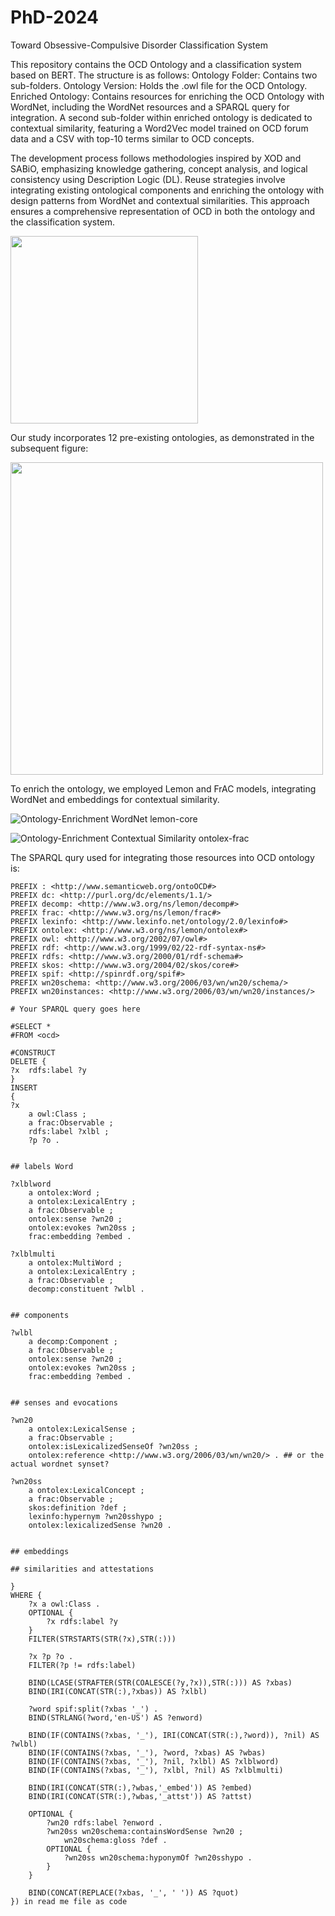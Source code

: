 # PhD-2024
Toward Obsessive-Compulsive Disorder Classification System

This repository contains the OCD Ontology and a classification system based on BERT. The structure is as follows: Ontology Folder: Contains two sub-folders.
Ontology Version: Holds the .owl file for the OCD Ontology.
Enriched Ontology: Contains resources for enriching the OCD Ontology with WordNet, including the WordNet resources and a SPARQL query for integration. A second sub-folder within enriched ontology is dedicated to contextual similarity, featuring a Word2Vec model trained on OCD forum data and a CSV with top-10 terms similar to OCD concepts.

The development process follows methodologies inspired by XOD and SABiO, emphasizing knowledge gathering, concept analysis, and logical consistency using Description Logic (DL). Reuse strategies involve integrating existing ontological components and enriching the ontology with design patterns from WordNet and contextual similarities. This approach ensures a comprehensive representation of OCD in both the ontology and the classification system.

<img src="https://github.com/areejnasser/PhD-2024/assets/58149704/62e9b99e-599d-497e-b02e-1706919ac8c2" width="300" height="300">


Our study incorporates 12 pre-existing ontologies, as demonstrated in the subsequent figure: 

<img src="/Toward%20Obsessive-Compulsive%20Disorder%20Classification%20System/Ontology/OntoOCD-version/re-using-ontologies.png" width="500" height="auto">



To enrich the ontology, we employed Lemon and FrAC models, integrating WordNet and embeddings for contextual similarity.

![Ontology-Enrichment WordNet lemon-core](/Toward%20Obsessive-Compulsive%20Disorder%20Classification%20System/Ontology/Ontology-Enrichment/WordNet/lemon-core.png)


![Ontology-Enrichment Contextual Similarity ontolex-frac](/Toward%20Obsessive-Compulsive%20Disorder%20Classification%20System/Ontology/Ontology-Enrichment/Contextual-similarity/ontolex-frac.png)

The SPARQL qury used for integrating those resources into OCD ontology is:

```sparql
PREFIX : <http://www.semanticweb.org/ontoOCD#>
PREFIX dc: <http://purl.org/dc/elements/1.1/>
PREFIX decomp: <http://www.w3.org/ns/lemon/decomp#>
PREFIX frac: <http://www.w3.org/ns/lemon/frac#>
PREFIX lexinfo: <http://www.lexinfo.net/ontology/2.0/lexinfo#>
PREFIX ontolex: <http://www.w3.org/ns/lemon/ontolex#>
PREFIX owl: <http://www.w3.org/2002/07/owl#>
PREFIX rdf: <http://www.w3.org/1999/02/22-rdf-syntax-ns#>
PREFIX rdfs: <http://www.w3.org/2000/01/rdf-schema#>
PREFIX skos: <http://www.w3.org/2004/02/skos/core#>
PREFIX spif: <http://spinrdf.org/spif#>
PREFIX wn20schema: <http://www.w3.org/2006/03/wn/wn20/schema/>
PREFIX wn20instances: <http://www.w3.org/2006/03/wn/wn20/instances/>

# Your SPARQL query goes here

#SELECT *
#FROM <ocd>

#CONSTRUCT
DELETE {
?x  rdfs:label ?y
}
INSERT
{
?x
    a owl:Class ;
    a frac:Observable ;
    rdfs:label ?xlbl ;
    ?p ?o .


## labels Word

?xlblword
    a ontolex:Word ;
    a ontolex:LexicalEntry ;
    a frac:Observable ;
    ontolex:sense ?wn20 ;
    ontolex:evokes ?wn20ss ;
    frac:embedding ?embed .

?xlblmulti
    a ontolex:MultiWord ;
    a ontolex:LexicalEntry ;
    a frac:Observable ;
    decomp:constituent ?wlbl .


## components

?wlbl
    a decomp:Component ;
    a frac:Observable ;
    ontolex:sense ?wn20 ;
    ontolex:evokes ?wn20ss ;
    frac:embedding ?embed .


## senses and evocations

?wn20
    a ontolex:LexicalSense ;
    a frac:Observable ;
    ontolex:isLexicalizedSenseOf ?wn20ss ;
    ontolex:reference <http://www.w3.org/2006/03/wn/wn20/> . ## or the actual wordnet synset?

?wn20ss
    a ontolex:LexicalConcept ;
    a frac:Observable ;
    skos:definition ?def ;
    lexinfo:hypernym ?wn20sshypo ;
    ontolex:lexicalizedSense ?wn20 .


## embeddings

## similarities and attestations

}
WHERE {
	?x a owl:Class .
	OPTIONAL {
		?x rdfs:label ?y
	}
	FILTER(STRSTARTS(STR(?x),STR(:)))

	?x ?p ?o .
	FILTER(?p != rdfs:label)

	BIND(LCASE(STRAFTER(STR(COALESCE(?y,?x)),STR(:))) AS ?xbas)
	BIND(IRI(CONCAT(STR(:),?xbas)) AS ?xlbl)

	?word spif:split(?xbas '_') .
	BIND(STRLANG(?word,'en-US') AS ?enword)

	BIND(IF(CONTAINS(?xbas, '_'), IRI(CONCAT(STR(:),?word)), ?nil) AS ?wlbl)
	BIND(IF(CONTAINS(?xbas, '_'), ?word, ?xbas) AS ?wbas)
	BIND(IF(CONTAINS(?xbas, '_'), ?nil, ?xlbl) AS ?xlblword)
	BIND(IF(CONTAINS(?xbas, '_'), ?xlbl, ?nil) AS ?xlblmulti)

	BIND(IRI(CONCAT(STR(:),?wbas,'_embed')) AS ?embed)
	BIND(IRI(CONCAT(STR(:),?wbas,'_attst')) AS ?attst)

	OPTIONAL {
		?wn20 rdfs:label ?enword .
		?wn20ss wn20schema:containsWordSense ?wn20 ;
			wn20schema:gloss ?def .
		OPTIONAL {
			?wn20ss wn20schema:hyponymOf ?wn20sshypo .
		}
	}

	BIND(CONCAT(REPLACE(?xbas, '_', ' ')) AS ?quot)
}) in read me file as code






